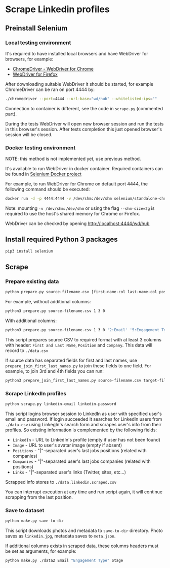 # Scrape Linkedin profiles

## Preinstall Selenium

### Local testing environment

It's required to have installed local browsers and have WebDriver for browsers, for example:
* [ChromeDriver - WebDriver for Chrome](https://sites.google.com/a/chromium.org/chromedriver/)
* [WebDriver for Firefox](https://github.com/mozilla/geckodriver/releases)

After downloading suitable WebDriver it should be started, for example ChromeDriver can be ran on port 4444 by:
```bash
./chromedriver --port=4444 --url-base="wd/hub" --whitelisted-ips=""
```

Connection to container is different, see the code in `scrape.py` (commented part).

During the tests WebDriver will open new browser session and run the tests in this browser's session.
After tests completion this just opened browser's session will be closed.

### Docker testing environment

NOTE: this method is not implemented yet, use previous method. 

It's available to run WebDriver in docker container.
Required containers can be found in [Selenium Docker project](https://github.com/SeleniumHQ/docker-selenium)

For example, to run WebDriver for Chrome on default port 4444, the following command should be executed:
```bash
docker run -d -p 4444:4444 -v /dev/shm:/dev/shm selenium/standalone-chrome
```
Note: mounting `-v /dev/shm:/dev/shm` or using the flag `--shm-size=2g` is required to use the host's shared memory
for Chrome or Firefox.

WebDriver can be checked by opening [http://localhost:4444/wd/hub](http://localhost:4444/wd/hub)

## Install required Python 3 packages 

```bash
pip3 install selenium  
```

## Scrape

### Prepare existing data
```bash
python prepare.py source-filename.csv [first-name-col last-name-col position-col company-col additional-cols...]
```
For example, without additional columns:
```bash
python3 prepare.py source-filename.csv 1 3 0
```
With additional columns:
```bash
python3 prepare.py source-filename.csv 1 3 0 '2:Email' '5:Engagement Type' '6:Stage'
```
This script prepares source CSV to required format with at least 3 columns with header:
`First and Last Name`, `Position` and `Company`. This data will record to `./data.csv`

If source data has separated fields for first and last names, use `prepare_join_first_last_names.py` to join these fields to one field.
For example, to join 3rd and 4th fields you can run:
```bash
python3 prepare_join_first_last_names.py source-filename.csv target-filename.csv 2 3
```

### Scrape LinkedIn profiles
```bash
python scrape.py linkedin-email linkedin-password
```
This script logins browser session to LinkedIn as user with specified user's email and password.
If login succeeded it searches for LinkedIn users from `./data.csv` using LinkegIn's search form
and scrapes user's info from their profiles. So existing information is complemented by the following fields:
* `LinkedIn` - URL to LinkedIn's profile (empty if user has not been found)
* `Image` - URL to user's avatar image (empty if absent)
* `Positions` - "|"-separated user's last jobs positions (related with companies)
* `Companies` - "|"-separated user's last jobs companies (related with positions)
* `Links` - "|"-separated user's links (Twitter, sites, etc...)

Scrapped info stores to `./data.linkedin.scraped.csv`

You can interrupt execution at any time and run script again, it will continue scrapping from the last position.

### Save to dataset
```bash
python make.py save-to-dir
```
This script downloads photos and metadata to `save-to-dir` directory.
Photo saves as `linkedin.jpg`, metadata saves to `meta.json`.

If additional columns exists in scraped data, these columns headers must be set as arguments, for example:
```bash
python make.py ./data2 Email "Engagement Type" Stage
```
